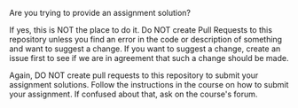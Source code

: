 Are you trying to provide an assignment solution?

If yes, this is NOT the place to do it. Do NOT create Pull Requests to this repository unless you find an error in the code or description of something and want to suggest a change. If you want to suggest a change, create an issue first to see if we are in agreement that such a change should be made.

Again, DO NOT create pull requests to this repository to submit your assignment solutions. Follow the instructions in the course on how to submit your assignment. If confused about that, ask on the course's forum.
